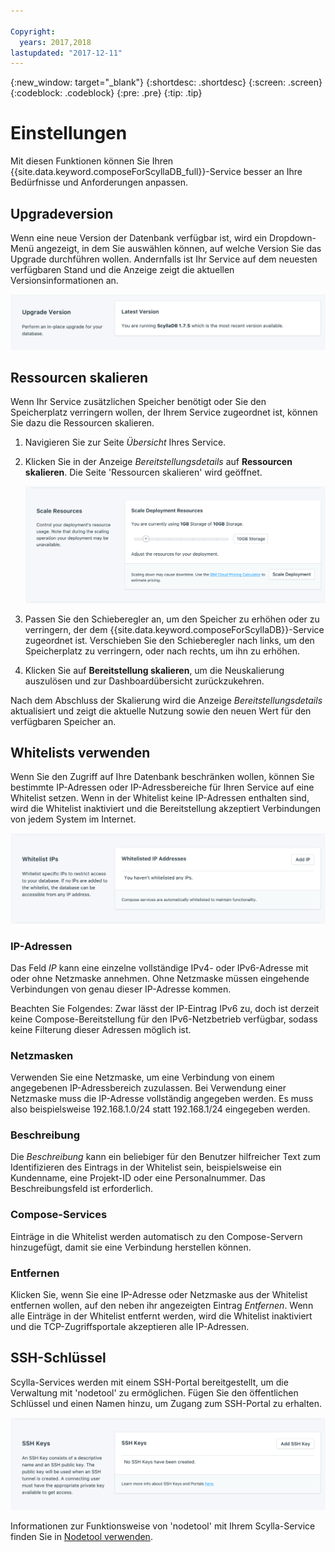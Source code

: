 ```yaml
---

Copyright:
  years: 2017,2018
lastupdated: "2017-12-11"
---
```


{:new_window: target="_blank"}
{:shortdesc: .shortdesc}
{:screen: .screen}
{:codeblock: .codeblock}
{:pre: .pre}
{:tip: .tip}

# Einstellungen

Mit diesen Funktionen können Sie Ihren {{site.data.keyword.composeForScyllaDB_full}}-Service besser an Ihre Bedürfnisse und Anforderungen anpassen.


## Upgradeversion

Wenn eine neue Version der Datenbank verfügbar ist, wird ein Dropdown-Menü angezeigt, in dem Sie auswählen können, auf welche Version Sie das Upgrade durchführen wollen. Andernfalls ist Ihr Service auf dem neuesten verfügbaren Stand und die Anzeige zeigt die aktuellen Versionsinformationen an.

![Versionsanzeige](./images/scylla-version-show.png "Versionsanzeige")

## Ressourcen skalieren

Wenn Ihr Service zusätzlichen Speicher benötigt oder Sie den Speicherplatz verringern wollen, der Ihrem Service zugeordnet ist, können Sie dazu die Ressourcen skalieren.

1. Navigieren Sie zur Seite _Übersicht_ Ihres Service.
2. Klicken Sie in der Anzeige _Bereitstellungsdetails_ auf **Ressourcen skalieren**. Die Seite 'Ressourcen skalieren' wird geöffnet.

    ![Seite 'Ressourcen skalieren'](./images/scylla-scale-show.png "Seite 'Ressourcen skalieren'")

3. Passen Sie den Schieberegler an, um den Speicher zu erhöhen oder zu verringern, der dem {{site.data.keyword.composeForScyllaDB}}-Service zugeordnet ist. Verschieben Sie den Schieberegler nach links, um den Speicherplatz zu verringern, oder nach rechts, um ihn zu erhöhen.
4. Klicken Sie auf **Bereitstellung skalieren**, um die Neuskalierung auszulösen und zur Dashboardübersicht zurückzukehren. 

Nach dem Abschluss der Skalierung wird die Anzeige _Bereitstellungsdetails_ aktualisiert und zeigt die aktuelle Nutzung sowie den neuen Wert für den verfügbaren Speicher an.


## Whitelists verwenden

Wenn Sie den Zugriff auf Ihre Datenbank beschränken wollen, können Sie bestimmte IP-Adressen oder IP-Adressbereiche für Ihren Service auf eine Whitelist setzen. Wenn in der Whitelist keine IP-Adressen enthalten sind, wird die Whitelist inaktiviert und die Bereitstellung akzeptiert Verbindungen von jedem System im Internet.

![IP-Adressen auf Whitelist setzen](./images/scylla-whitelist-show.png "Felder der Whitelist.")

### IP-Adressen
Das Feld *IP* kann eine einzelne vollständige IPv4- oder IPv6-Adresse mit oder ohne Netzmaske annehmen. Ohne Netzmaske müssen eingehende Verbindungen von genau dieser IP-Adresse kommen. 

Beachten Sie Folgendes: Zwar lässt der IP-Eintrag IPv6 zu, doch ist derzeit keine Compose-Bereitstellung für den IPv6-Netzbetrieb verfügbar, sodass keine Filterung dieser Adressen möglich ist.

### Netzmasken
Verwenden Sie eine Netzmaske, um eine Verbindung von einem angegebenen IP-Adressbereich zuzulassen. Bei Verwendung einer Netzmaske muss die IP-Adresse vollständig angegeben werden. Es muss also beispielsweise 192.168.1.0/24 statt 192.168.1/24 eingegeben werden.

### Beschreibung
Die *Beschreibung* kann ein beliebiger für den Benutzer hilfreicher Text zum Identifizieren des Eintrags in der Whitelist sein, beispielsweise ein Kundenname, eine Projekt-ID oder eine Personalnummer. Das Beschreibungsfeld ist erforderlich.

### Compose-Services
Einträge in die Whitelist werden automatisch zu den Compose-Servern hinzugefügt, damit sie eine Verbindung herstellen können.

### Entfernen
Klicken Sie, wenn Sie eine IP-Adresse oder Netzmaske aus der Whitelist entfernen wollen, auf den neben ihr angezeigten Eintrag *Entfernen*.
Wenn alle Einträge in der Whitelist entfernt werden, wird die Whitelist inaktiviert und die TCP-Zugriffsportale akzeptieren alle IP-Adressen.


## SSH-Schlüssel
Scylla-Services werden mit einem SSH-Portal bereitgestellt, um die Verwaltung mit 'nodetool' zu ermöglichen. Fügen Sie den öffentlichen Schlüssel und einen Namen hinzu, um Zugang zum SSH-Portal zu erhalten.

![SSH-Schlüssel](./images/scylla-portal-ssh-show.png "Die SSH-Schlüsselfelder.")

Informationen zur Funktionsweise von 'nodetool' mit Ihrem Scylla-Service finden Sie in [Nodetool verwenden](./scylla-nodetool.html).
